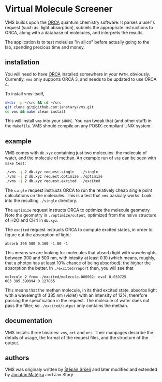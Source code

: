 # Virtual Molecule Screener

VMS builds upon the
[ORCA](https://orcaforum.cec.mpg.de/) quantum chemistry software.
It parses a user's request (such as: light absorption),
submits the appropriate instructions to ORCA,
along with a database of molecules,
and interprets the results.

The application is to test moleules "in silico"
before actually going to the lab, spending precious time and money.

## installation

You will need to have [ORCA](https://orcaforum.cec.mpg.de/) installed
somewhere in your `PATH`, obviously.
Currently, `vms` only supports ORCA 3,
and needs to be updated to use ORCA 4.

To install vms itself,

```sh
mkdir -p ~/src && cd ~/src
git clone git@github.com:janstary/vms.git
cd vms && make clean install
```

This will install `vms` into your `$HOME`.
You can tweak that (and other stuff) in the `Makefile`.
VMS should compile on any POSIX-compliant UNIX system.

## example

VMS comes with `db.xyz` containing just two molecules:
the molecule of water, and the molecule of methan.
An example run of `vms` can be seen with `make test`:

```sh
./vms -j 2 db.xyz request.single   ./single
./vms -j 2 db.xyz request.optimize ./optimize
./vms -j 2 db.xyz request.excited  ./excited
```

The `single` request instructs ORCA to run the relatively cheap
single point calculations on the molecules. This is a test that
`vms` basicaly works. Look into the resulting `./single` directory.

The `optimize` request instructs ORCA to optimize the molecule geometry.
Note the geometry in `./optimize/output`, optimized from the
naive structure of H2O and CH4 in `db.xyz`.

The `excited` request instructs ORCA to compute excited states,
in order to figure out the absorption of light:

```
absorb 300 500 0.100 -1.00 -1
```

This means we are looking for molecules that absorb light
with wavelenghts between 300 and 500 nm, with intesity at least 0.10
(which means, roughly, that a photon has
at least 10% chance of being absorbed);
the higher the absorption the better.
In `./excited/report` then, you will see that

```
molecule 2 from ./excited/molecule.000002: eval 0.039725
003 385.399994 0.127865
```

This means that the methan molecule, in its third excited state,
absorbs light with a wavelength of 385 nm (violet) with an intensity of 12%,
therefore passing the specification in the request. The molecule of water
does not pass the filter; so `./excited/output` only contains the methan.

## documentation

VMS installs three binaries: `vms`, `ort` and `ori`.
Their manpages describe the details of usage,
the format of the request files, and the structure of the output.

## authors

VMS was originaly written by
[Štěpán Sršeň](http://photox.vscht.cz/people.php?person=srsen)
and later modified and extended by
[Jonatan Matějka](https://github.com/jonatan1024)
and Jan Starý.
